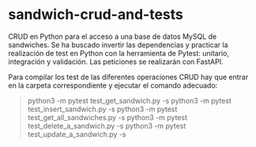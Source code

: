 # sandwich-crud-and-tests
CRUD en Python para el acceso a una base de datos MySQL de sandwiches. Se ha buscado invertir las dependencias y practicar la realización de test en Python con la herramienta de Pytest: unitario, integración y validación. Las peticiones se realizarán con FastAPI.

Para compilar los test de las diferentes operaciones CRUD hay que entrar en la carpeta correspondiente y ejecutar el comando adecuado:
  > python3 -m pytest test_get_sandwich.py -s
  > python3 -m pytest test_insert_sandwich.py -s
  > python3 -m pytest test_get_all_sandwiches.py -s
  > python3 -m pytest test_delete_a_sandwich.py -s
  > python3 -m pytest test_update_a_sandwich.py -s
